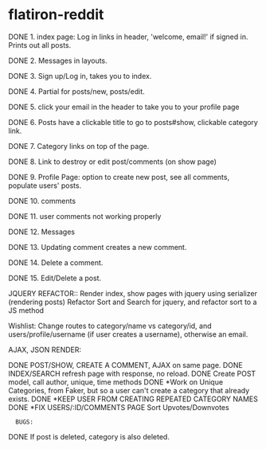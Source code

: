 # flatiron-reddit

DONE 1. index page: Log in links in header, 'welcome, email!' if signed in.
      Prints out all posts.

DONE 2. Messages in layouts.

DONE 3. Sign up/Log in, takes you to index.

DONE 4. Partial for posts/new, posts/edit.



DONE 5. click your email in the header to take you to your profile page

DONE 6. Posts have a clickable title to go to posts#show, clickable category link.

DONE 7. Category links on top of the page.

DONE 8. Link to destroy or edit post/comments (on show page)

DONE 9. Profile Page: option to create new post, see all comments, populate users' posts.

DONE 10. comments

DONE 11. user comments not working properly

DONE 12. Messages

DONE 13. Updating comment creates a new comment.

DONE 14. Delete a comment.

DONE 15. Edit/Delete a post.


JQUERY REFACTOR::
Render index, show pages with jquery using serializer (rendering posts)
Refactor Sort and Search for jquery, and refactor sort to a JS method



Wishlist:
Change routes to category/name vs category/id, and users/profile/username (if user creates a username), otherwise an email.


AJAX, JSON RENDER:

DONE  POST/SHOW, CREATE A COMMENT, AJAX on same page.
DONE  INDEX/SEARCH refresh page with response, no reload.
DONE  Create POST model, call author, unique, time methods
DONE  *Work on Unique Categories, from Faker, but so a user can't create a category that already exists.
DONE  *KEEP USER FROM CREATING REPEATED CATEGORY NAMES
DONE  *FIX USERS/:ID/COMMENTS PAGE
      Sort
      Upvotes/Downvotes


      BUGS:
DONE  If post is deleted, category is also deleted.
